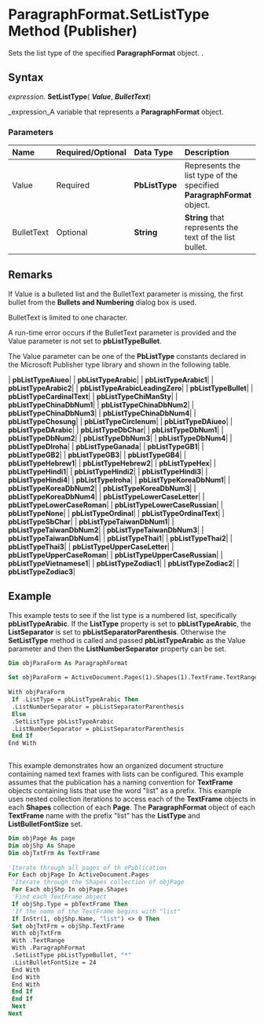 
# ParagraphFormat.SetListType Method (Publisher)

Sets the list type of the specified  **ParagraphFormat** object. .


## Syntax

 _expression_. **SetListType**( **_Value_**,  **_BulletText_**)

 _expression_A variable that represents a  **ParagraphFormat** object.


### Parameters



|**Name**|**Required/Optional**|**Data Type**|**Description**|
|:-----|:-----|:-----|:-----|
|Value|Required| **PbListType**|Represents the list type of the specified  **ParagraphFormat** object.|
|BulletText|Optional| **String**| **String** that represents the text of the list bullet.|

## Remarks

If Value is a bulleted list and the BulletText parameter is missing, the first bullet from the  **Bullets and Numbering** dialog box is used.

BulletText is limited to one character. 

A run-time error occurs if the BulletText parameter is provided and the Value parameter is not set to  **pbListTypeBullet**.

The Value parameter can be one of the  **PbListType** constants declared in the Microsoft Publisher type library and shown in the following table.



| **pbListTypeAiueo**|
| **pbListTypeArabic**|
| **pbListTypeArabic1**|
| **pbListTypeArabic2**|
| **pbListTypeArabicLeadingZero**|
| **pbListTypeBullet**|
| **pbListTypeCardinalText**|
| **pbListTypeChiManSty**|
| **pbListTypeChinaDbNum1**|
| **pbListTypeChinaDbNum2**|
| **pbListTypeChinaDbNum3**|
| **pbListTypeChinaDbNum4**|
| **pbListTypeChosung**|
| **pbListTypeCirclenum**|
| **pbListTypeDAiueo**|
| **pbListTypeDArabic**|
| **pbListTypeDbChar**|
| **pbListTypeDbNum1**|
| **pbListTypeDbNum2**|
| **pbListTypeDbNum3**|
| **pbListTypeDbNum4**|
| **pbListTypeDIroha**|
| **pbListTypeGanada**|
| **pbListTypeGB1**|
| **pbListTypeGB2**|
| **pbListTypeGB3**|
| **pbListTypeGB4**|
| **pbListTypeHebrew1**|
| **pbListTypeHebrew2**|
| **pbListTypeHex**|
| **pbListTypeHindi1**|
| **pbListTypeHindi2**|
| **pbListTypeHindi3**|
| **pbListTypeHindi4**|
| **pbListTypeIroha**|
| **pbListTypeKoreaDbNum1**|
| **pbListTypeKoreaDbNum2**|
| **pbListTypeKoreaDbNum3**|
| **pbListTypeKoreaDbNum4**|
| **pbListTypeLowerCaseLetter**|
| **pbListTypeLowerCaseRoman**|
| **pbListTypeLowerCaseRussian**|
| **pbListTypeNone**|
| **pbListTypeOrdinal**|
| **pbListTypeOrdinalText**|
| **pbListTypeSbChar**|
| **pbListTypeTaiwanDbNum1**|
| **pbListTypeTaiwanDbNum2**|
| **pbListTypeTaiwanDbNum3**|
| **pbListTypeTaiwanDbNum4**|
| **pbListTypeThai1**|
| **pbListTypeThai2**|
| **pbListTypeThai3**|
| **pbListTypeUpperCaseLetter**|
| **pbListTypeUpperCaseRoman**|
| **pbListTypeUpperCaseRussian**|
| **pbListTypeVietnamese1**|
| **pbListTypeZodiac1**|
| **pbListTypeZodiac2**|
| **pbListTypeZodiac3**|

## Example

This example tests to see if the list type is a numbered list, specifically  **pbListTypeArabic**. If the  **ListType** property is set to **pbListTypeArabic**, the  **ListSeparator** is set to **pbListSeparatorParenthesis**. Otherwise the  **SetListType** method is called and passed **pbListTypeArabic** as the Value parameter and then the **ListNumberSeparator** property can be set.


```vb
Dim objParaForm As ParagraphFormat 
 
Set objParaForm = ActiveDocument.Pages(1).Shapes(1).TextFrame.TextRange.ParagraphFormat 
 
With objParaForm 
 If .ListType = pbListTypeArabic Then 
 .ListNumberSeparator = pbListSeparatorParenthesis 
 Else 
 .SetListType pbListTypeArabic 
 .ListNumberSeparator = pbListSeparatorParenthesis 
 End If 
End With 
 

```

This example demonstrates how an organized document structure containing named text frames with lists can be configured. This example assumes that the publication has a naming convention for  **TextFrame** objects containing lists that use the word "list" as a prefix. This example uses nested collection iterations to access each of the **TextFrame** objects in each **Shapes** collection of each **Page**. The  **ParagraphFormat** object of each **TextFrame** name with the prefix "list" has the **ListType** and **ListBulletFontSize** set.




```vb
Dim objPage As page 
Dim objShp As Shape 
Dim objTxtFrm As TextFrame 
 
'Iterate through all pages of th ePublication 
For Each objPage In ActiveDocument.Pages 
 'Iterate through the Shapes collection of objPage 
 For Each objShp In objPage.Shapes 
 'Find each TextFrame object 
 If objShp.Type = pbTextFrame Then 
 'If the name of the TextFrame begins with "list" 
 If InStr(1, objShp.Name, "list") <> 0 Then 
 Set objTxtFrm = objShp.TextFrame 
 With objTxtFrm 
 With .TextRange 
 With .ParagraphFormat 
 .SetListType pbListTypeBullet, "*" 
 .ListBulletFontSize = 24 
 End With 
 End With 
 End With 
 End If 
 End If 
 Next 
Next 
 

```

